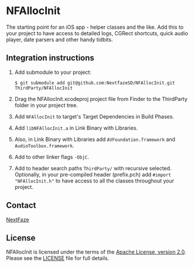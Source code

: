 # NFAllocInit

The starting point for an iOS app - helper classes and the like. Add this to your project to have access to detailed logs, CGRect shortcuts, quick audio player, date parsers and other handy tidbits.

## Integration instructions

1. Add submodule to your project:

    `$ git submodule add git@github.com:NextfazeSD/NFAllocInit.git ThirdParty/NFAllocInit`
    
2. Drag the NFAllocInit.xcodeproj project file from Finder to the ThirdParty folder in your project tree.
3. Add `NFAllocInit` to target's Target Dependencies in Build Phases. 
4. Add `libNFAllocInit.a` in Link Binary with Libraries.
5. Also, in Link Binary with Libraries add `AVFoundation.framework` and `AudioToolbox.framework`.
6. Add to other linker flags `-ObjC`.
7. Add to header search paths `ThirdParty/` with recursive selected.
Optionally, in your pre-compiled header (prefix.pch) add `#import "NFAllocInit.h"` to have access to all the classes throughout your project.


## Contact

[NextFaze](http://nextfaze.com)

## License

NFAllocInit is licensed under the terms of the [Apache License, version 2.0](http://www.apache.org/licenses/LICENSE-2.0.html). Please see the [LICENSE](https://github.com/NextfazeSD/NFAllocInit/blob/master/LICENSE) file for full details.

